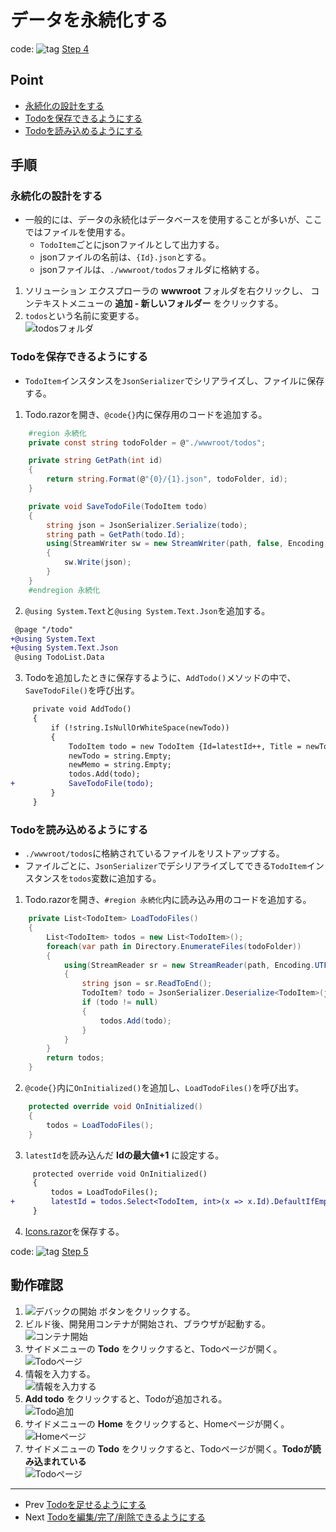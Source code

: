 # データを永続化する
code: ![tag](../Images/tag.png) [Step 4](https://github.com/04100149/TodoList/releases/tag/step4)  

## Point
- [永続化の設計をする](#%E6%B0%B8%E7%B6%9A%E5%8C%96%E3%81%AE%E8%A8%AD%E8%A8%88%E3%82%92%E3%81%99%E3%82%8B)
- [Todoを保存できるようにする](#todo%E3%82%92%E4%BF%9D%E5%AD%98%E3%81%A7%E3%81%8D%E3%82%8B%E3%82%88%E3%81%86%E3%81%AB%E3%81%99%E3%82%8B)
- [Todoを読み込めるようにする](#todo%E3%82%92%E8%AA%AD%E3%81%BF%E8%BE%BC%E3%82%81%E3%82%8B%E3%82%88%E3%81%86%E3%81%AB%E3%81%99%E3%82%8B)

## 手順
### 永続化の設計をする
- 一般的には、データの永続化はデータベースを使用することが多いが、ここではファイルを使用する。
  - `TodoItem`ごとにjsonファイルとして出力する。
  - jsonファイルの名前は、`{Id}.json`とする。
  - jsonファイルは、`./wwwroot/todos`フォルダに格納する。
1. ソリューション エクスプローラの **wwwroot** フォルダを右クリックし、 コンテキストメニューの **追加 - 新しいフォルダー** をクリックする。
1. `todos`という名前に変更する。  
![todosフォルダ](../Images/persistence-1.png)
### Todoを保存できるようにする
- `TodoItem`インスタンスを`JsonSerializer`でシリアライズし、ファイルに保存する。
1. Todo.razorを開き、`@code{}`内に保存用のコードを追加する。
```C#
    #region 永続化
    private const string todoFolder = @"./wwwroot/todos";

    private string GetPath(int id)
    {
        return string.Format(@"{0}/{1}.json", todoFolder, id);        
    }

    private void SaveTodoFile(TodoItem todo)
    {
        string json = JsonSerializer.Serialize(todo);
        string path = GetPath(todo.Id);
        using(StreamWriter sw = new StreamWriter(path, false, Encoding.UTF8))
        {
            sw.Write(json);
        }
    }
    #endregion 永続化
```
2. `@using System.Text`と`@using System.Text.Json`を追加する。
```diff
 @page "/todo"
+@using System.Text
+@using System.Text.Json
 @using TodoList.Data
```
3. Todoを追加したときに保存するように、`AddTodo()`メソッドの中で、`SaveTodoFile()`を呼び出す。
```diff
     private void AddTodo()
     {
         if (!string.IsNullOrWhiteSpace(newTodo))
         {
             TodoItem todo = new TodoItem {Id=latestId++, Title = newTodo, TargetDate = newDate, Memo=newMemo };
             newTodo = string.Empty;
             newMemo = string.Empty;
             todos.Add(todo);
+            SaveTodoFile(todo);
         }
     }
```
### Todoを読み込めるようにする
- `./wwwroot/todos`に格納されているファイルをリストアップする。
- ファイルごとに、`JsonSerializer`でデシリアライズしてできる`TodoItem`インスタンスを`todos`変数に追加する。
1. Todo.razorを開き、`#region 永続化`内に読み込み用のコードを追加する。
```C#
    private List<TodoItem> LoadTodoFiles()
    {
        List<TodoItem> todos = new List<TodoItem>();
        foreach(var path in Directory.EnumerateFiles(todoFolder))
        {
            using(StreamReader sr = new StreamReader(path, Encoding.UTF8))
            {
                string json = sr.ReadToEnd();
                TodoItem? todo = JsonSerializer.Deserialize<TodoItem>(json);
                if (todo != null)
                {
                    todos.Add(todo);
                }
            }
        }
        return todos;
    }
```
2. `@code{}`内に`OnInitialized()`を追加し、`LoadTodoFiles()`を呼び出す。
```C#
    protected override void OnInitialized()
    {
        todos = LoadTodoFiles();
    }
```
3. `latestId`を読み込んだ **Idの最大値+1** に設定する。
```diff
     protected override void OnInitialized()
     {
         todos = LoadTodoFiles();
+        latestId = todos.Select<TodoItem, int>(x => x.Id).DefaultIfEmpty().Max() + 1;
     }
```
4. [Icons.razor]()を保存する。

code: ![tag](../Images/tag.png) [Step 5](https://github.com/04100149/TodoList/releases/tag/step5)  

## 動作確認
1. ![デバックの開始](../Images/NewProject-6.png) ボタンをクリックする。  
1. ビルド後、開発用コンテナが開始され、ブラウザが起動する。  
![コンテナ開始](../Images/persistence-2.png)
1. サイドメニューの **Todo** をクリックすると、Todoページが開く。    
![Todoページ](../Images/persistence-3.png)
1. 情報を入力する。    
![情報を入力する](../Images/persistence-4.png)
1. **Add todo** をクリックすると、Todoが追加される。    
![Todo追加](../Images/persistence-5.png)
1. サイドメニューの **Home** をクリックすると、Homeページが開く。    
![Homeページ](../Images/persistence-6.png)
1. サイドメニューの **Todo** をクリックすると、Todoページが開く。**Todoが読み込まれている**    
![Todoページ](../Images/persistence-7.png)

***
- Prev [Todoを足せるようにする](docs/0005addtodo.md)
- Next [Todoを編集/完了/削除できるようにする](docs/0007editremove.md)


